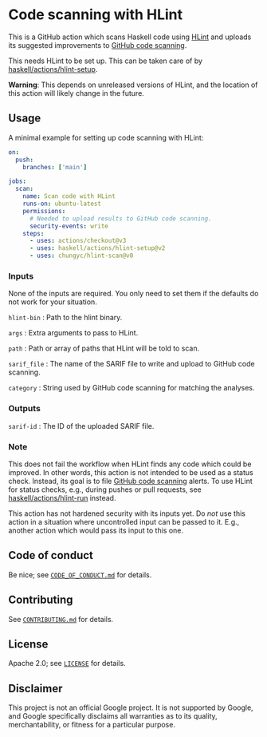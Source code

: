 # Code scanning with HLint

This is a GitHub action which scans Haskell code using [HLint]
and uploads its suggested improvements to [GitHub code scanning].

This needs HLint to be set up.
This can be taken care of by [haskell/actions/hlint-setup].

**Warning**: This depends on unreleased versions of HLint,
and the location of this action will likely change in the future.

## Usage

A minimal example for setting up code scanning with HLint:

```yaml
on:
  push:
    branches: ['main']

jobs:
  scan:
    name: Scan code with HLint
    runs-on: ubuntu-latest
    permissions:
      # Needed to upload results to GitHub code scanning.
      security-events: write
    steps:
      - uses: actions/checkout@v3
      - uses: haskell/actions/hlint-setup@v2
      - uses: chungyc/hlint-scan@v0
```

### Inputs

None of the inputs are required.
You only need to set them if the defaults do not work for your situation.

`hlint-bin`
:   Path to the hlint binary.

`args`
:   Extra arguments to pass to HLint.

`path`
:   Path or array of paths that HLint will be told to scan.

`sarif_file`
:   The name of the SARIF file to write and upload to GitHub code scanning.

`category`
:   String used by GitHub code scanning for matching the analyses.

### Outputs

`sarif-id`
:   The ID of the uploaded SARIF file.

### Note

This does not fail the workflow when HLint finds any code which could be improved.
In other words, this action is not intended to be used as a status check.
Instead, its goal is to file [GitHub code scanning] alerts.
To use HLint for status checks, e.g., during pushes or pull requests,
see [haskell/actions/hlint-run] instead.

This action has not hardened security with its inputs yet.
Do *not* use this action in a situation where uncontrolled input can be passed to it.
E.g., another action which would pass its input to this one.

## Code of conduct

Be nice; see [`CODE_OF_CONDUCT.md`](docs/CODE_OF_CONDUCT.md) for details.

## Contributing

See [`CONTRIBUTING.md`](docs/CONTRIBUTING.md) for details.

## License

Apache 2.0; see [`LICENSE`](LICENSE) for details.

## Disclaimer

This project is not an official Google project. It is not supported by Google,
and Google specifically disclaims all warranties as to its quality,
merchantability, or fitness for a particular purpose.


[GitHub code scanning]: https://docs.github.com/en/code-security/code-scanning/automatically-scanning-your-code-for-vulnerabilities-and-errors/about-code-scanning

[HLint]: https://github.com/ndmitchell/hlint

[haskell/actions/hlint-setup]: https://github.com/haskell/actions/tree/main/hlint-setup

[haskell/actions/hlint-run]: https://github.com/haskell/actions/tree/main/hlint-run
